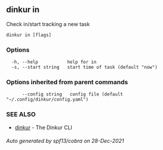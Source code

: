 <!--
Dinkur the task time tracking utility.
<https://github.com/dinkur/dinkur>

SPDX-FileCopyrightText: 2021 Kalle Fagerberg
SPDX-License-Identifier: CC-BY-4.0
-->

## dinkur in

Check in/start tracking a new task

```
dinkur in [flags]
```

### Options

```
  -h, --help           help for in
  -s, --start string   start time of task (default "now")
```

### Options inherited from parent commands

```
      --config string   config file (default "~/.config/dinkur/config.yaml")
```

### SEE ALSO

- [dinkur](dinkur.md) - The Dinkur CLI

###### Auto generated by spf13/cobra on 28-Dec-2021
